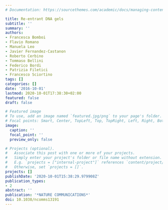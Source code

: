 ```yaml
---
# Documentation: https://sourcethemes.com/academic/docs/managing-content/

title: Re-entrant DNA gels
subtitle: ''
summary: ''
authors:
- Francesca Bomboi
- Flavio Romano
- Manuela Leo
- Javier Fernandez-Castanon
- Roberto Cerbino
- Tommaso Bellini
- Federico Bordi
- Patrizia Filetici
- Francesco Sciortino
tags: []
categories: []
date: '2016-10-01'
lastmod: 2020-10-01T17:38:30+02:00
featured: false
draft: false

# Featured image
# To use, add an image named `featured.jpg/png` to your page's folder.
# Focal points: Smart, Center, TopLeft, Top, TopRight, Left, Right, BottomLeft, Bottom, BottomRight.
image:
  caption: ''
  focal_point: ''
  preview_only: false

# Projects (optional).
#   Associate this post with one or more of your projects.
#   Simply enter your project's folder or file name without extension.
#   E.g. `projects = ["internal-project"]` references `content/project/deep-learning/index.md`.
#   Otherwise, set `projects = []`.
projects: []
publishDate: '2020-10-01T15:38:29.979908Z'
publication_types:
- 2
abstract: ''
publication: '*NATURE COMMUNICATIONS*'
doi: 10.1038/ncomms13191
---
```


